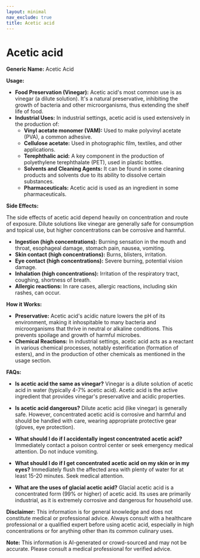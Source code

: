 ```yaml
---
layout: minimal
nav_exclude: true
title: Acetic acid
---
```


# Acetic acid

**Generic Name:** Acetic Acid

**Usage:**

* **Food Preservation (Vinegar):**  Acetic acid's most common use is as vinegar (a dilute solution). It's a natural preservative, inhibiting the growth of bacteria and other microorganisms, thus extending the shelf life of food.
* **Industrial Uses:**  In industrial settings, acetic acid is used extensively in the production of:
    * **Vinyl acetate monomer (VAM):** Used to make polyvinyl acetate (PVA), a common adhesive.
    * **Cellulose acetate:** Used in photographic film, textiles, and other applications.
    * **Terephthalic acid:** A key component in the production of polyethylene terephthalate (PET), used in plastic bottles.
    * **Solvents and Cleaning Agents:**  It can be found in some cleaning products and solvents due to its ability to dissolve certain substances.
    * **Pharmaceuticals:** Acetic acid is used as an ingredient in some pharmaceuticals.


**Side Effects:**

The side effects of acetic acid depend heavily on concentration and route of exposure.  Dilute solutions like vinegar are generally safe for consumption and topical use, but higher concentrations can be corrosive and harmful.

* **Ingestion (high concentrations):**  Burning sensation in the mouth and throat, esophageal damage, stomach pain, nausea, vomiting.
* **Skin contact (high concentrations):** Burns, blisters, irritation.
* **Eye contact (high concentrations):** Severe burning, potential vision damage.
* **Inhalation (high concentrations):** Irritation of the respiratory tract, coughing, shortness of breath.  
* **Allergic reactions:** In rare cases, allergic reactions, including skin rashes, can occur.


**How it Works:**

* **Preservative:**  Acetic acid's acidic nature lowers the pH of its environment, making it inhospitable to many bacteria and microorganisms that thrive in neutral or alkaline conditions.  This prevents spoilage and growth of harmful microbes.
* **Chemical Reactions:** In industrial settings, acetic acid acts as a reactant in various chemical processes, notably esterification (formation of esters), and in the production of other chemicals as mentioned in the usage section.


**FAQs:**

* **Is acetic acid the same as vinegar?**  Vinegar is a dilute solution of acetic acid in water (typically 4-7% acetic acid).  Acetic acid is the active ingredient that provides vinegar's preservative and acidic properties.

* **Is acetic acid dangerous?**  Dilute acetic acid (like vinegar) is generally safe. However, concentrated acetic acid is corrosive and harmful and should be handled with care, wearing appropriate protective gear (gloves, eye protection).

* **What should I do if I accidentally ingest concentrated acetic acid?**  Immediately contact a poison control center or seek emergency medical attention.  Do not induce vomiting.

* **What should I do if I get concentrated acetic acid on my skin or in my eyes?**  Immediately flush the affected area with plenty of water for at least 15-20 minutes. Seek medical attention.

* **What are the uses of glacial acetic acid?**  Glacial acetic acid is a concentrated form (99% or higher) of acetic acid. Its uses are primarily industrial, as it is extremely corrosive and dangerous for household use.

**Disclaimer:** This information is for general knowledge and does not constitute medical or professional advice. Always consult with a healthcare professional or a qualified expert before using acetic acid, especially in high concentrations or for anything other than its common culinary uses.


**Note:** This information is AI-generated or crowd-sourced and may not be accurate. Please consult a medical professional for verified advice.